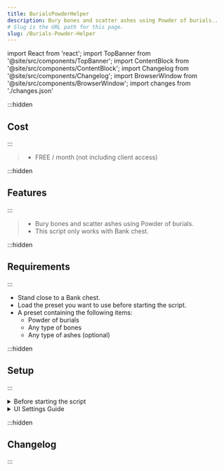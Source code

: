 ```yaml
---
title: BurialsPowderHelper
description: Bury bones and scatter ashes using Powder of burials..
# Slug is the URL path for this page.
slug: /Burials-Powder-Helper
---
```


import React from 'react';
import TopBanner from '@site/src/components/TopBanner';
import ContentBlock from '@site/src/components/ContentBlock';
import Changelog from '@site/src/components/Changelog';
import BrowserWindow from '@site/src/components/BrowserWindow';
import changes from './changes.json'

<TopBanner title="BurialsPowderHelper" version="v1.0.6" skill="Prayer">
</TopBanner>

:::hidden

## Cost

:::

<ContentBlock title="Cost">

> - FREE / month (not including client access)

</ContentBlock>

:::hidden

## Features

:::

<ContentBlock title="Features">

> - Bury bones and scatter ashes using Powder of burials.
> - This script only works with Bank chest.

</ContentBlock>

:::hidden

## Requirements

:::
<ContentBlock title="Requirements">

- Stand close to a Bank chest.
- Load the preset you want to use before starting the script.
- A preset containing the following items:
    - Powder of burials
    - Any type of bones
    - Any type of ashes (optional)

</ContentBlock>

:::hidden

## Setup

:::
<ContentBlock title="Setup">

<details>
<summary>Before starting the script</summary>
- Make a preset containing:
    - Powder of burials
    - Any type of bones
    - Any type of ashes (optional)
- Load the the preset you just made.
- Stand close to a Bank chest.
- Start the script.

</details>

<details>
<summary>UI Settings Guide</summary>

- Settings
    - Logout when out of bones: this option will automatically logout your account when out of bones.
- Debug
    - Min Script Delay: this will change the minimum delay in the onLoop function.
    - Max Script Delay: this will change the maximum delay in the onLoop function.

</details>

</ContentBlock>

:::hidden

## Changelog

:::

<Changelog changes={changes}>

</Changelog>
